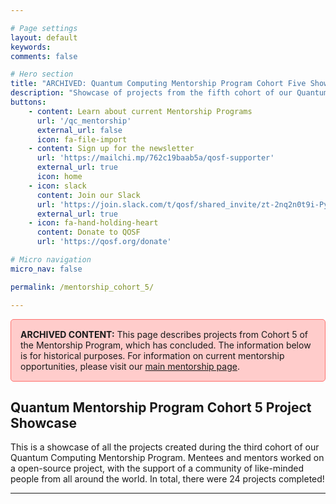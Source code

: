 ```yaml
---

# Page settings
layout: default
keywords:
comments: false

# Hero section
title: "ARCHIVED: Quantum Computing Mentorship Program Cohort Five Showcase"
description: "Showcase of projects from the fifth cohort of our Quantum Computing Mentorship program. (Cohort concluded)"
buttons:
    - content: Learn about current Mentorship Programs
      url: '/qc_mentorship'
      external_url: false
      icon: fa-file-import
    - content: Sign up for the newsletter
      url: 'https://mailchi.mp/762c19baab5a/qosf-supporter'
      external_url: true
      icon: home
    - icon: slack
      content: Join our Slack
      url: 'https://join.slack.com/t/qosf/shared_invite/zt-2nq2n0t9i-PyiiCKg1bAzRpNzLMM7pWg'
      external_url: true
    - icon: fa-hand-holding-heart
      content: Donate to QOSF
      url: 'https://qosf.org/donate'

# Micro navigation
micro_nav: false

permalink: /mentorship_cohort_5/

---
```


<div style="background-color: #ffcccb; padding: 15px; border: 1px solid #ff726f; border-radius: 5px; margin-bottom: 20px;">
  <strong>ARCHIVED CONTENT:</strong> This page describes projects from Cohort 5 of the Mentorship Program, which has concluded. The information below is for historical purposes. For information on current mentorship opportunities, please visit our <a href="/qc_mentorship">main mentorship page</a>.
</div>


## Quantum Mentorship Program Cohort 5 Project Showcase 

This is a showcase of all the projects created during the third cohort of our Quantum Computing Mentorship Program. Mentees and mentors worked on a open-source project, with the support of a community of like-minded people from all around the world. In total, there were 24 projects completed!

---